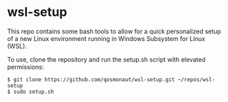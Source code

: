 # wsl-setup
This repo contains some bash tools to allow for a quick personalized setup of a new Linux environment running in Windows Subsystem for Linux (WSL).

To use, clone the repository and run the setup.sh script with elevated permissions:
```
$ git clone https://github.com/qosmonaut/wsl-setup.git ~/repos/wsl-setup
$ sudo setup.sh
```
